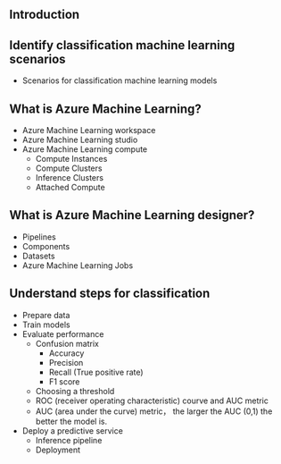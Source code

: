 ## Introduction
## Identify classification machine learning scenarios
  - Scenarios for classification machine learning models
## What is Azure Machine Learning?
  - Azure Machine Learning workspace
  - Azure Machine Learning studio
  - Azure Machine Learning compute
    - Compute Instances
    - Compute Clusters
    - Inference Clusters
    - Attached Compute
## What is Azure Machine Learning designer?
  - Pipelines
  - Components
  - Datasets
  - Azure Machine Learning Jobs
## Understand steps for classification
  - Prepare data
  - Train models
  - Evaluate performance
    - Confusion matrix
      - Accuracy
      - Precision
      - Recall (True positive rate)
      - F1 score
    - Choosing a threshold
    - ROC (receiver operating characteristic) courve and AUC metric
    - AUC (area under the curve) metric， the larger the AUC (0,1) the better the model is.
  - Deploy a predictive service
    - Inference pipeline
    - Deployment